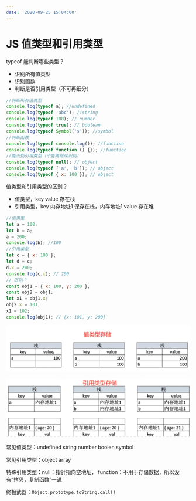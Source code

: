 ```yaml
---
date: '2020-09-25 15:04:00'
---
```


# JS 值类型和引用类型

typeof 能判断哪些类型？

- 识别所有值类型
- 识别函数
- 判断是否引用类型（不可再细分）

```js
//判断所有值类型
console.log(typeof a); //undefined
console.log(typeof 'abc'); //string
console.log(typeof 100); // number
console.log(typeof true); // boolean
console.log(typeof Symbol('s')); //symbol
//判断函数
console.log(typeof console.log()); //function
console.log(typeof function () {}); //function
//能识别引用类型（不能再继续识别）
console.log(typeof null); // object
console.log(typeof ['a', 'b']); // object
console.log(typeof { x: 100 }); // object
```

值类型和引用类型的区别？

- 值类型，key value 存在栈
- 引用类型，key 内存地址1 保存在栈，内存地址1 value 存在堆

```js
//值类型
let a = 100;
let b = a;
a = 200;
console.log(b); //100
//引用类型
let c = { x: 100 };
let d = c;
d.x = 200;
console.log(c.x); // 200
// 区别？
const obj1 = { x: 100, y: 200 };
const obj2 = obj1;
let x1 = obj1.x;
obj2.x = 101;
x1 = 102;
console.log(obj1); // {x: 101, y: 200}
```

![](./images/2666084628.webp)

![](./images/2868998451.webp)

常见值类型：undefined string number boolen symbol

常见引用类型：object array

特殊引用类型：null：指针指向空地址， function：不用于存储数据，所以没有“拷贝，复制函数”一说

终极武器：`Object.prototype.toString.call()`
